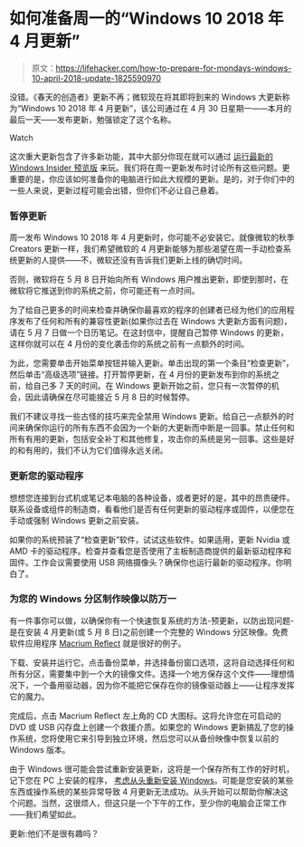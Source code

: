 # 如何准备周一的“Windows 10 2018 年 4 月更新”

> 原文：<https://lifehacker.com/how-to-prepare-for-mondays-windows-10-april-2018-update-1825590970>

没错。《春天的创造者》更新不再；微软现在将其即将到来的 Windows 大更新称为“Windows 10 2018 年 4 月更新”，该公司通过在 4 月 30 日星期一——本月的最后一天——发布更新，勉强锁定了这个名称。

Watch

这次重大更新包含了许多新功能，其中大部分你现在就可以通过 [运行最新的 Windows Insider 预览版](https://lifehacker.com/how-to-get-the-windows-10-spring-creators-update-right-1824715285) 来玩。我们将在周一更新发布时讨论所有这些问题。更重要的是，你应该如何准备你的电脑进行如此大规模的更新。是的，对于你们中的一些人来说，更新过程可能会出错，但你们不必让自己悬着。

### 暂停更新

周一发布 Windows 10 2018 年 4 月更新时，你可能不必安装它。就像微软的秋季 Creators 更新一样，我们希望微软的 4 月更新能够为那些渴望在周一手动检查系统更新的人提供——不，微软还没有告诉我们更新上线的确切时间。

否则，微软将在 5 月 8 日开始向所有 Windows 用户推出更新，即使到那时，在微软将它推送到你的系统之前，你可能还有一点时间。

为了给自己更多的时间来检查并确保你最喜欢的程序的创建者已经为他们的应用程序发布了任何和所有的兼容性更新(如果你过去在 Windows 大更新方面有问题)，请在 5 月 7 日做一个日历笔记。在这封信中，提醒自己暂停 Windows 的更新，这样你就可以在 4 月份的变化袭击你的系统之前有一点额外的时间。

为此，您需要单击开始菜单按钮并输入更新。单击出现的第一个条目“检查更新”，然后单击“高级选项”链接。打开暂停更新，在 4 月份的更新发布到你的系统之前，给自己多 7 天的时间。在 Windows 更新开始之前，您只有一次暂停的机会，因此请确保在尽可能接近 5 月 8 日的时候暂停。

我们不建议寻找一些古怪的技巧来完全禁用 Windows 更新。给自己一点额外的时间来确保你运行的所有东西不会因为一个新的大更新而中断是一回事。禁止任何和所有有用的更新，包括安全补丁和其他修复，攻击你的系统是另一回事。这些是好的和有用的，我们不认为它们值得永远关闭。

### 更新您的驱动程序

想想您连接到台式机或笔记本电脑的各种设备，或者更好的是，其中的昂贵硬件。联系设备或组件的制造商，看看他们是否有任何更新的驱动程序或固件，以便您在手动或强制 Windows 更新之前安装。

如果你的系统预装了“检查更新”软件，试试这些软件。如果适用，更新 Nvidia 或 AMD 卡的驱动程序。检查并查看您是否使用了主板制造商提供的最新驱动程序和固件。工作会议需要使用 USB 网络摄像头？确保你也运行最新的驱动程序。你明白了。

### 为您的 Windows 分区制作映像以防万一

有一件事你可以做，以确保你有一个快速恢复系统的方法-预更新，以防出现问题-是在安装 4 月更新(或 5 月 8 日)之前创建一个完整的 Windows 分区映像。免费软件应用程序 [Macrium Reflect](https://lifehacker.com/back-up-and-clone-your-hard-drive-with-macrium-reflect-1825289970#_ga=2.151345145.1796333717.1524750339-3846207152.1521480874) 就是很好的例子。

下载、安装并运行它。点击备份菜单，并选择备份窗口选项，这将自动选择任何和所有分区，需要集中到一个大的镜像文件。选择一个地方保存这个文件——理想情况下，一个备用驱动器，因为你不能把它保存在你的镜像驱动器上——让程序发挥它的魔力。

完成后，点击 Macrium Reflect 左上角的 CD 大图标。这将允许您在可启动的 DVD 或 USB 闪存盘上创建一个救援介质。如果您的 Windows 更新搞乱了您的操作系统，您将使用它来引导到独立环境，然后您可以从备份映像中恢复以前的 Windows 版本。

由于 Windows 很可能会尝试重新安装更新，这将是一个保存所有工作的好时机，记下您在 PC 上安装的程序， [考虑从头重新安装 Windows](https://www.gizmodo.com.au/2016/10/how-to-make-your-windows-10-computer-work-like-new-again/)。可能是您安装的某些东西或操作系统的某些异常导致 4 月更新无法成功。从头开始可以帮助你解决这个问题。当然，这很烦人，但这只是一个下午的工作，至少你的电脑会正常工作——我们希望如此。

更新:他们不是很有趣吗？